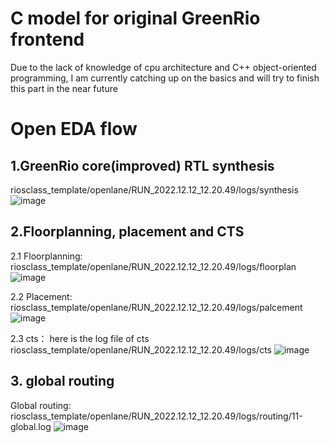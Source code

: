 # C model for original GreenRio frontend 
Due to the lack of knowledge of cpu architecture and C++ object-oriented programming, I am currently catching up on the basics and will try to finish this part in the near future

# Open EDA flow 

## 1.GreenRio core(improved) RTL synthesis 
riosclass_template/openlane/RUN_2022.12.12_12.20.49/logs/synthesis
![image](https://user-images.githubusercontent.com/113034620/208233187-cf90e035-a305-4a4f-b4aa-d4a8fe47b3ac.png)


## 2.Floorplanning, placement and CTS
2.1 Floorplanning:
riosclass_template/openlane/RUN_2022.12.12_12.20.49/logs/floorplan
![image](https://user-images.githubusercontent.com/113034620/208232803-d6234d83-bd65-4cda-8942-6b7480a92c01.png)

2.2 Placement:
riosclass_template/openlane/RUN_2022.12.12_12.20.49/logs/palcement
![image](https://user-images.githubusercontent.com/113034620/208232846-07e9e728-3e2e-494a-8e8a-fef2746275b5.png)

2.3 cts：
here is the log file of cts
riosclass_template/openlane/RUN_2022.12.12_12.20.49/logs/cts
![image](https://user-images.githubusercontent.com/113034620/208232992-d3c9ca99-563a-4fba-8c9d-b88fac2e19ac.png)


## 3. global routing
Global routing:
riosclass_template/openlane/RUN_2022.12.12_12.20.49/logs/routing/11-global.log
![image](https://user-images.githubusercontent.com/113034620/208232866-9e9c5e33-787c-4016-9aa9-f5db7974dcb2.png)







